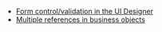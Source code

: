 * [Form control/validation in the UI Designer](manage-control-in-forms.md)
* [Multiple references in business objects](bo-multiple-refs-tutorial.md)
